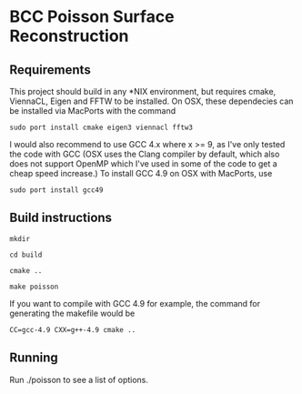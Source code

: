 BCC Poisson Surface Reconstruction
=======

Requirements
----
This project should build in any *NIX environment, but requires cmake, ViennaCL, Eigen and FFTW to be installed. On OSX, these dependecies can be installed via MacPorts with the command

`sudo port install cmake eigen3 viennacl fftw3`

I would also recommend to use GCC 4.x where x >= 9, as I've only tested the code with GCC (OSX uses the Clang compiler by default, which also does not support OpenMP which I've used in some of the code to get a cheap speed increase.) To install GCC 4.9 on OSX with MacPorts, use

`sudo port install gcc49`

Build instructions
----

`mkdir`

`cd build`

`cmake ..`

`make poisson`


If you want to compile with GCC 4.9 for example, the command for generating the makefile would be 

`CC=gcc-4.9 CXX=g++-4.9 cmake ..`

Running
---

Run
./poisson
to see a list of options. 
